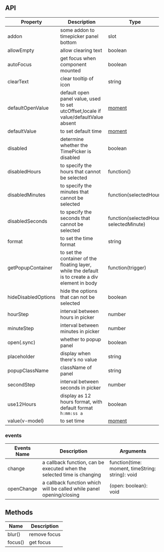## API

| Property | Description | Type | Default |
| -------- | ----------- | ---- | ------- |
| addon | some addon to timepicker panel bottom | slot | - |
| allowEmpty | allow clearing text | boolean | true |
| autoFocus | get focus when component mounted | boolean | false |
| clearText | clear tooltip of icon | string | clear |
| defaultOpenValue | default open panel value, used to set utcOffset,locale if value/defaultValue absent | [moment](http://momentjs.com/) | moment() |
| defaultValue | to set default time | [moment](http://momentjs.com/) | - |
| disabled | determine whether the TimePicker is disabled | boolean | false |
| disabledHours | to specify the hours that cannot be selected | function() | - |
| disabledMinutes | to specify the minutes that cannot be selected | function(selectedHour) | - |
| disabledSeconds | to specify the seconds that cannot be selected | function(selectedHour, selectedMinute) | - |
| format | to set the time format | string | "HH:mm:ss" |
| getPopupContainer | to set the container of the floating layer, while the default is to create a div element in body | function(trigger) | - |
| hideDisabledOptions | hide the options that can not be selected | boolean | false |
| hourStep | interval between hours in picker | number | 1 |
| minuteStep | interval between minutes in picker | number | 1 |
| open(.sync) | whether to popup panel | boolean | false |
| placeholder | display when there's no value | string | "Select a time" |
| popupClassName | className of panel | string | '' |
| secondStep | interval between seconds in picker | number | 1 |
| use12Hours | display as 12 hours format, with default format `h:mm:ss a` | boolean | false |
| value(v-model) | to set time | [moment](http://momentjs.com/) | - |

### events
| Events Name | Description | Arguments |
| --- | --- | --- |
| change | a callback function, can be executed when the selected time is changing | function(time: moment, timeString: string): void |
| openChange | a callback function which will be called while panel opening/closing | (open: boolean): void |

## Methods

| Name | Description |
| ---- | ----------- |
| blur() | remove focus |
| focus() | get focus |

